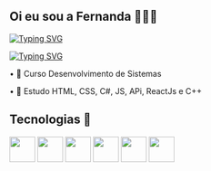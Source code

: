 ## Oi eu sou a Fernanda 🙋🏽‍♀️
   <a href="https://git.io/typing-svg"><img src="https://readme-typing-svg.demolab.com?font=Fira+Code&weight=100&color=C71C72&center=true&vCenter=true&width=435&lines=+++++++++++++++++Ol%C3%A1+me+chamo+Fernanda%2C" alt="Typing SVG" /></a>
   <p>
   <a href="https://git.io/typing-svg"><img src="https://readme-typing-svg.demolab.com?font=Fira+Code&weight=100&color=C71C72&center=true&vCenter=true&width=435&lines=++++++++Seja+bem-vindo+ao+meu+perfil!" alt="Typing SVG" /></a>
<p>
 • 🏫 Curso Desenvolvimento de Sistemas
<p>
 • 📑 Estudo HTML, CSS, C#, JS, APi, ReactJs e C++
    

## Tecnologias 🌟
<div style="display: inline_block">
  <img  height="45" windth="45" src="https://cdn.jsdelivr.net/gh/devicons/devicon/icons/html5/html5-original.svg" />
  <img  height="45" windth="45" src="https://cdn3d.iconscout.com/3d/free/thumb/free-c-language-3d-icon-download-in-png-blend-fbx-gltf-file-formats--logo-mobile-developer-programming-pack-logos-icons-5453029.png?f=webp" />
  
   <img height="45" windth="45" src="https://cdn.jsdelivr.net/gh/devicons/devicon@latest/icons/css3/css3-original.svg" />
          
  <img height= "45" windth="45" src="https://cdn.jsdelivr.net/gh/devicons/devicon@latest/icons/csharp/csharp-original.svg" />
  <img height= "45" windth="45" border radius = "10" src="https://cdn.jsdelivr.net/gh/devicons/devicon@latest/icons/javascript/javascript-original.svg"/>
  <img height= "45" windth="45" border radius = "10" src="https://cdn.jsdelivr.net/gh/devicons/devicon@latest/icons/react/react-original.svg"/>
   
                  
 ## 
</div>
